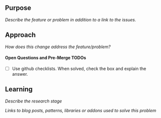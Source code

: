 ## Purpose
_Describe the feature or problem in addition to a link to the issues._

## Approach
_How does this change address the feature/problem?_

#### Open Questions and Pre-Merge TODOs
- [ ] Use github checklists. When solved, check the box and explain the answer.

## Learning
_Describe the research stage_

_Links to blog posts, patterns, libraries or addons used to solve this problem_
